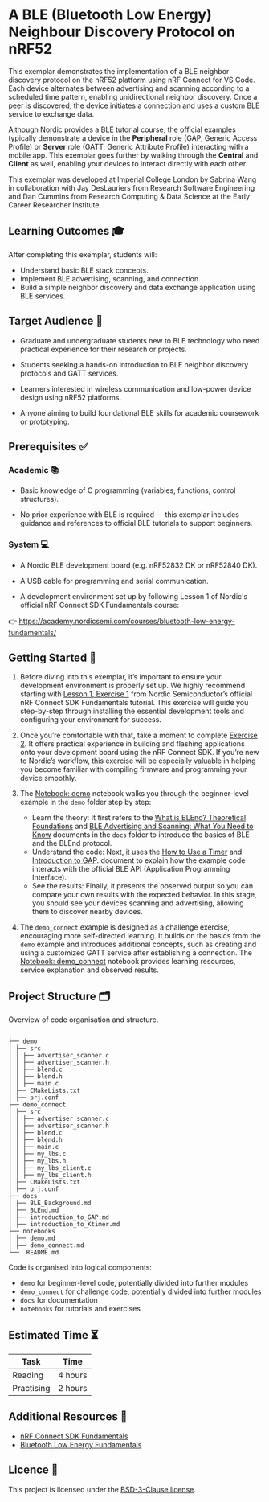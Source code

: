 <!--
This README template is designed with dual purpose.

It should help you think about and plan various aspects of your
exemplar. In this regard, the document need not be completed in
a single pass. Some sections will be relatively straightforward
to complete, others may evolve over time.

Once complete, this README will serve as the landing page for
your exemplar, providing learners with an outline of what they
can expect should they engage with the work.

Recall that you are developing a software project and learning
resource at the same time. It is important to keep this in mind
throughout the development and plan accordingly.
-->


<!-- Your exemplar title. Make it sound catchy! -->
# A BLE (Bluetooth Low Energy) Neighbour Discovery Protocol on nRF52

<!-- A brief description of your exemplar, which may include an image -->

This exemplar demonstrates the implementation of a BLE neighbor discovery protocol on the nRF52 platform using nRF Connect for VS Code. Each device alternates between advertising and scanning according to a scheduled time pattern, enabling unidirectional neighbor discovery. Once a peer is discovered, the device initiates a connection and uses a custom BLE service to exchange data. 

Although Nordic provides a BLE tutorial course, the official examples typically demonstrate a device in the **Peripheral** role (GAP, Generic Access Profile) or **Server** role (GATT, Generic Attribute Profile) interacting with a mobile app. This exemplar goes further by walking through the **Central** and **Client** as well, enabling your devices to interact directly with each other.

<!-- Author information -->
This exemplar was developed at Imperial College London by Sabrina Wang in
collaboration with Jay DesLauriers from Research Software Engineering and
Dan Cummins from Research Computing & Data Science at the Early Career
Researcher Institute.


<!-- Learning Outcomes. 
Aim for 3 - 4 points that illustrate what knowledge and
skills will be gained by studying your ReCoDE exemplar. -->
## Learning Outcomes 🎓

After completing this exemplar, students will:

- Understand basic BLE stack concepts.
- Implement BLE advertising, scanning, and connection.
- Build a simple neighbor discovery and data exchange application using BLE services.


<!-- Audience. Think broadly as to who will benefit. -->
## Target Audience 🎯

* Graduate and undergraduate students new to BLE technology who need practical experience for their research or projects.

* Students seeking a hands-on introduction to BLE neighbor discovery protocols and GATT services.

* Learners interested in wireless communication and low-power device design using nRF52 platforms.

* Anyone aiming to build foundational BLE skills for academic coursework or prototyping.


<!-- Requirements.
What skills and knowledge will students need before starting?
e.g. ECRI courses, knowledge of a programming language or library...

Is it a prerequisite skill or learning outcome?
e.g. If your project uses a niche library, you could either set it as a
requirement or make it a learning outcome above. If a learning outcome,
you must include a relevant section that helps with learning this library.
-->
## Prerequisites ✅

### Academic 📚

- Basic knowledge of C programming (variables, functions, control structures).

- No prior experience with BLE is required — this exemplar includes guidance and references to official BLE tutorials to support beginners.

### System 💻

- A Nordic BLE development board (e.g. nRF52832 DK or nRF52840 DK).

- A USB cable for programming and serial communication.

- A development environment set up by following Lesson 1 of Nordic's official nRF Connect SDK Fundamentals course:

👉 https://academy.nordicsemi.com/courses/bluetooth-low-energy-fundamentals/

    

<!-- Quick Start Guide. Tell learners how to engage with the exemplar. -->
## Getting Started 🚀

1. Before diving into this exemplar, it’s important to ensure your development environment is properly set up. We highly recommend starting with [Lesson 1, Exercise 1](https://academy.nordicsemi.com/courses/nrf-connect-sdk-fundamentals/lessons/lesson-1-nrf-connect-sdk-introduction/topic/exercise-1-1/) from Nordic Semiconductor’s official nRF Connect SDK Fundamentals tutorial. This exercise will guide you step-by-step through installing the essential development tools and configuring your environment for success.

2. Once you’re comfortable with that, take a moment to complete [Exercise 2](https://academy.nordicsemi.com/courses/nrf-connect-sdk-fundamentals/lessons/lesson-1-nrf-connect-sdk-introduction/topic/exercise-2-1/). It offers practical experience in building and flashing applications onto your development board using the nRF Connect SDK. If you’re new to Nordic’s workflow, this exercise will be especially valuable in helping you become familiar with compiling firmware and programming your device smoothly.

3. The [Notebook: demo](notebooks/demo.md) notebook walks you through the beginner-level example in the `demo` folder step by step:
    - Learn the theory: It first refers to the [What is BLEnd? Theoretical Foundations](docs/BLEnd.md) and [BLE Advertising and Scanning: What You Need to Know](docs/BLE_Background.md) documents in the `docs` folder to introduce the basics of BLE and the BLEnd protocol.   
    - Understand the code: Next, it uses the [How to Use a Timer](docs/introduction_to_Ktimer.md) and [Introduction to GAP](docs/introduction_to_GAP.md). document to explain how the example code interacts with the official BLE API (Application Programming Interface).   
    - See the results: Finally, it presents the observed output so you can compare your own results with the expected behavior. In this stage, you should see your devices scanning and advertising, allowing them to discover nearby devices.  

4. The `demo_connect` example is designed as a challenge exercise, encouraging more self-directed learning. It builds on the basics from the `demo` example and introduces additional concepts, such as creating and using a customized GATT service after establishing a connection. The [Notebook: demo_connect](notebooks/demo_connect.md) notebook provides learning resources, service explanation and observed results.



<!-- Repository structure. Explain how your code is structured. -->
## Project Structure 🗂️

Overview of code organisation and structure.

```
.
├── demo
│ ├── src
│ │ ├── advertiser_scanner.c
│ │ ├── advertiser_scanner.h
│ │ ├── blend.c
│ │ ├── blend.h
│ │ ├── main.c
│ ├── CMakeLists.txt
│ ├── prj.conf
├── demo_connect
│ ├── src
│ │ ├── advertiser_scanner.c
│ │ ├── advertiser_scanner.h
│ │ ├── blend.c
│ │ ├── blend.h
│ │ ├── main.c
│ │ ├── my_lbs.c
│ │ ├── my_lbs.h
│ │ ├── my_lbs_client.c
│ │ ├── my_lbs_client.h
│ ├── CMakeLists.txt
│ ├── prj.conf
├── docs
│ ├── BLE_Background.md
│ ├── BLEnd.md
│ ├── introduction_to_GAP.md
│ ├── introduction_to_Ktimer.md
├── notebooks
│ ├── demo.md
│ ├── demo_connect.md
└──  README.md
```

Code is organised into logical components:
- `demo` for beginner-level code, potentially divided into further modules
- `demo_connect` for challenge code, potentially divided into further modules
- `docs` for documentation
- `notebooks` for tutorials and exercises

## Estimated Time ⏳

| Task       | Time    |
| ---------- | ------- |
| Reading    | 4 hours |
| Practising | 2 hours |


<!-- Any references, or other resources. -->
## Additional Resources 🔗

- [nRF Connect SDK Fundamentals](https://academy.nordicsemi.com/courses/nrf-connect-sdk-fundamentals/)
- [Bluetooth Low Energy Fundamentals](https://academy.nordicsemi.com/courses/bluetooth-low-energy-fundamentals/)
<!-- LICENCE.
Imperial prefers BSD-3. Please update the LICENSE.md file with the current year.
-->
## Licence 📄

This project is licensed under the [BSD-3-Clause license](LICENSE.md).
